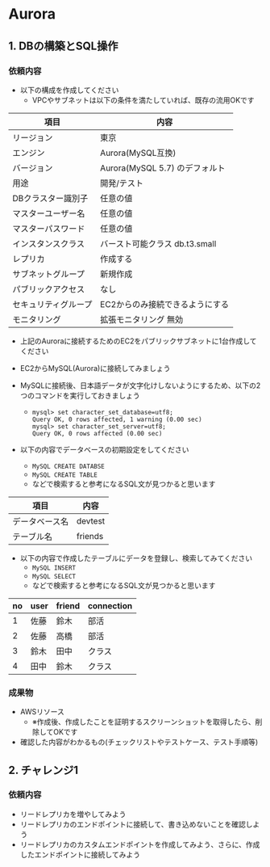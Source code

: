 # Aurora

## 1. DBの構築とSQL操作

### 依頼内容

- 以下の構成を作成してください
  - VPCやサブネットは以下の条件を満たしていれば、既存の流用OKです

| 項目  | 内容 |
| ------------- | ------------- |
| リージョン  | 東京  |
| エンジン  | Aurora(MySQL互換)  |
| バージョン  | Aurora(MySQL 5.7) のデフォルト  |
| 用途  | 開発/テスト  |
| DBクラスター識別子  | 任意の値  |
| マスターユーザー名  | 任意の値  |
| マスターパスワード  | 任意の値  |
| インスタンスクラス  | バースト可能クラス db.t3.small |
| レプリカ  | 作成する |
| サブネットグループ  | 新規作成 |
| パブリックアクセス  | なし |
| セキュリティグループ  | EC2からのみ接続できるようにする |
| モニタリング  | 拡張モニタリング 無効 |

- 上記のAuroraに接続するためのEC2をパブリックサブネットに1台作成してください
- EC2からMySQL(Aurora)に接続してみましょう
- MySQLに接続後、日本語データが文字化けしないようにするため、以下の2つのコマンドを実行しておきましょう
  - ```
    mysql> set character_set_database=utf8;
    Query OK, 0 rows affected, 1 warning (0.00 sec)
    mysql> set character_set_server=utf8;
    Query OK, 0 rows affected (0.00 sec)
    ```

- 以下の内容でデータベースの初期設定をしてください
  - `MySQL CREATE DATABSE`
  - `MySQL CREATE TABLE`
  - などで検索すると参考になるSQL文が見つかると思います

| 項目  | 内容 |
| ------------- | ------------- |
| データベース名  | devtest  |
| テーブル名  | friends  |

- 以下の内容で作成したテーブルにデータを登録し、検索してみてください
  - `MySQL INSERT`
  - `MySQL SELECT`
  - などで検索すると参考になるSQL文が見つかると思います

| no  | user | friend | connection | 
| ------------- | ------------- | ------------- | ------------- | 
| 1  | 佐藤  | 鈴木 | 部活 | 
| 2  | 佐藤  | 高橋 | 部活 | 
| 3  | 鈴木  | 田中 | クラス | 
| 4  | 田中  | 鈴木 | クラス | 

### 成果物
- AWSリソース
  - ※作成後、作成したことを証明するスクリーンショットを取得したら、削除してOKです
- 確認した内容がわかるもの(チェックリストやテストケース、テスト手順等)

## 2. チャレンジ1

### 依頼内容

- リードレプリカを増やしてみよう
- リードレプリカのエンドポイントに接続して、書き込めないことを確認しよう
- リードレプリカのカスタムエンドポイントを作成してみよう、さらに、作成したエンドポイントに接続してみよう

